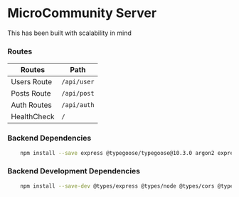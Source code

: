# MicroCommunity Server

This has been built with scalability in mind

### Routes

| Routes      | Path           |
| ----------- | -------------- |
| Users Route | `/api/user`    |
| Posts Route | `/api/post`    |
| Auth Routes | `/api/auth`    |
| HealthCheck | `/`            |

### Backend Dependencies

```bash
    npm install --save express @typegoose/typegoose@10.3.0 argon2 express@4.18.2 zod zod-express-middleware cors dotenv helmet http-status-codes jsonwebtoken lodash cookie-parser pino multer
```

### Backend Development Dependencies

```bash
    npm install --save-dev @types/express @types/node @types/cors @types/jsonwebtoken @types/lodash pino-pretty @types/cookie-parser ts-node-dev typescript @types/multer
```
